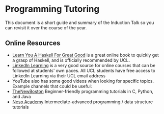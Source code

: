 # Programming Tutoring


This document is a short guide and summary of the Induction Talk so you can revisit it over the course of the year.

## Online Resources
- [Learn You A Haskell For Great Good](http://learnyouahaskell.com/) is a great online book to quickly get a grasp of Haskell, and is officially recommended by UCL.
- [LinkedIn Learning](https://www.linkedin.com/learning/) is a very good source for online courses that can be followed at students' own paces. All UCL students have free access to LinkedIn Learning via their UCL email address
- YouTube also has some good videos when looking for specific topics. Example channels that could be useful:
- [TheNewBoston](https://www.youtube.com/user/thenewboston/playlists) Beginner-friendly programming tutorials in C, Python, and Java
- [Neso Academy](https://www.youtube.com/playlist?list=PLBlnK6fEyqRhX6r2uhhlubuF5QextdCSM) Intermediate-advanced programming / data structure tutorials